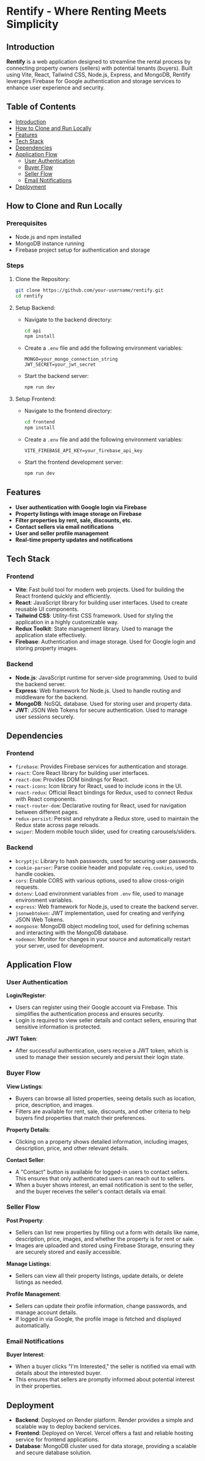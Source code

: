 # Rentify - Where Renting Meets Simplicity

## Introduction

**Rentify** is a web application designed to streamline the rental process by connecting property owners (sellers) with potential tenants (buyers). Built using Vite, React, Tailwind CSS, Node.js, Express, and MongoDB, Rentify leverages Firebase for Google authentication and storage services to enhance user experience and security.

## Table of Contents

- [Introduction](#introduction)
- [How to Clone and Run Locally](#how-to-clone-and-run-locally)
- [Features](#features)
- [Tech Stack](#tech-stack)
- [Dependencies](#dependencies)
- [Application Flow](#application-flow)
  - [User Authentication](#user-authentication)
  - [Buyer Flow](#buyer-flow)
  - [Seller Flow](#seller-flow)
  - [Email Notifications](#email-notifications)
- [Deployment](#deployment)

## How to Clone and Run Locally

### Prerequisites

- Node.js and npm installed
- MongoDB instance running
- Firebase project setup for authentication and storage

### Steps

1. Clone the Repository:
    ```bash
    git clone https://github.com/your-username/rentify.git
    cd rentify
    ```

2. Setup Backend:
    - Navigate to the backend directory:
      ```bash
      cd api
      npm install
      ```
    - Create a `.env` file and add the following environment variables:
      ```
      MONGO=your_mongo_connection_string
      JWT_SECRET=your_jwt_secret
      ```
    - Start the backend server:
      ```bash
      npm run dev
      ```

3. Setup Frontend:
    - Navigate to the frontend directory:
      ```bash
      cd frontend
      npm install
      ```
    - Create a `.env` file and add the following environment variables:
      ```
      VITE_FIREBASE_API_KEY=your_firebase_api_key
      ```
    - Start the frontend development server:
      ```bash
      npm run dev
      ```

## Features

- **User authentication with Google login via Firebase**
- **Property listings with image storage on Firebase**
- **Filter properties by rent, sale, discounts, etc.**
- **Contact sellers via email notifications**
- **User and seller profile management**
- **Real-time property updates and notifications**

## Tech Stack

### Frontend

- **Vite**: Fast build tool for modern web projects. Used for building the React frontend quickly and efficiently.
- **React**: JavaScript library for building user interfaces. Used to create reusable UI components.
- **Tailwind CSS**: Utility-first CSS framework. Used for styling the application in a highly customizable way.
- **Redux Toolkit**: State management library. Used to manage the application state effectively.
- **Firebase**: Authentication and image storage. Used for Google login and storing property images.

### Backend

- **Node.js**: JavaScript runtime for server-side programming. Used to build the backend server.
- **Express**: Web framework for Node.js. Used to handle routing and middleware for the backend.
- **MongoDB**: NoSQL database. Used for storing user and property data.
- **JWT**: JSON Web Tokens for secure authentication. Used to manage user sessions securely.

## Dependencies

### Frontend

- `firebase`: Provides Firebase services for authentication and storage.
- `react`: Core React library for building user interfaces.
- `react-dom`: Provides DOM bindings for React.
- `react-icons`: Icon library for React, used to include icons in the UI.
- `react-redux`: Official React bindings for Redux, used to connect Redux with React components.
- `react-router-dom`: Declarative routing for React, used for navigation between different pages.
- `redux-persist`: Persist and rehydrate a Redux store, used to maintain the Redux state across page reloads.
- `swiper`: Modern mobile touch slider, used for creating carousels/sliders.

### Backend

- `bcryptjs`: Library to hash passwords, used for securing user passwords.
- `cookie-parser`: Parse cookie header and populate `req.cookies`, used to handle cookies.
- `cors`: Enable CORS with various options, used to allow cross-origin requests.
- `dotenv`: Load environment variables from `.env` file, used to manage environment variables.
- `express`: Web framework for Node.js, used to create the backend server.
- `jsonwebtoken`: JWT implementation, used for creating and verifying JSON Web Tokens.
- `mongoose`: MongoDB object modeling tool, used for defining schemas and interacting with the MongoDB database.
- `nodemon`: Monitor for changes in your source and automatically restart your server, used for development.

## Application Flow

### User Authentication

**Login/Register**:
- Users can register using their Google account via Firebase. This simplifies the authentication process and ensures security.
- Login is required to view seller details and contact sellers, ensuring that sensitive information is protected.

**JWT Token**:
- After successful authentication, users receive a JWT token, which is used to manage their session securely and persist their login state.

### Buyer Flow

**View Listings**:
- Buyers can browse all listed properties, seeing details such as location, price, description, and images.
- Filters are available for rent, sale, discounts, and other criteria to help buyers find properties that match their preferences.

**Property Details**:
- Clicking on a property shows detailed information, including images, description, price, and other relevant details.

**Contact Seller**:
- A "Contact" button is available for logged-in users to contact sellers. This ensures that only authenticated users can reach out to sellers.
- When a buyer shows interest, an email notification is sent to the seller, and the buyer receives the seller's contact details via email.

### Seller Flow

**Post Property**:
- Sellers can list new properties by filling out a form with details like name, description, price, images, and whether the property is for rent or sale.
- Images are uploaded and stored using Firebase Storage, ensuring they are securely stored and easily accessible.

**Manage Listings**:
- Sellers can view all their property listings, update details, or delete listings as needed.

**Profile Management**:
- Sellers can update their profile information, change passwords, and manage account details.
- If logged in via Google, the profile image is fetched and displayed automatically.

### Email Notifications

**Buyer Interest**:
- When a buyer clicks "I'm Interested," the seller is notified via email with details about the interested buyer.
- This ensures that sellers are promptly informed about potential interest in their properties.

## Deployment

- **Backend**: Deployed on Render platform. Render provides a simple and scalable way to deploy backend services.
- **Frontend**: Deployed on Vercel. Vercel offers a fast and reliable hosting service for frontend applications.
- **Database**: MongoDB cluster used for data storage, providing a scalable and secure database solution.
